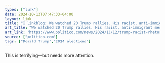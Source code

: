 ```yaml
---
types: ["link"]
date: 2024-10-13T07:47:33-04:00
layout: link
title: "🔗 linkblog: We watched 20 Trump rallies. His racist, anti-immigrant messaging is getting darker.'"
art_title: "We watched 20 Trump rallies. His racist, anti-immigrant messaging is getting darker."
art_link: "https://www.politico.com/news/2024/10/12/trump-racist-rhetoric-immigrants-00183537"
source: ["politico.com"]
tags: ["Donald Trump","2024 elections"]
---
```

This is terrifying—but needs more attention.
